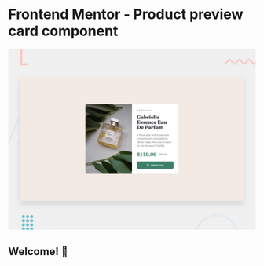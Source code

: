 # Frontend Mentor - Product preview card component

![Design preview for the Product preview card component coding challenge](./design/desktop-preview.jpg)

## Welcome! 👋


